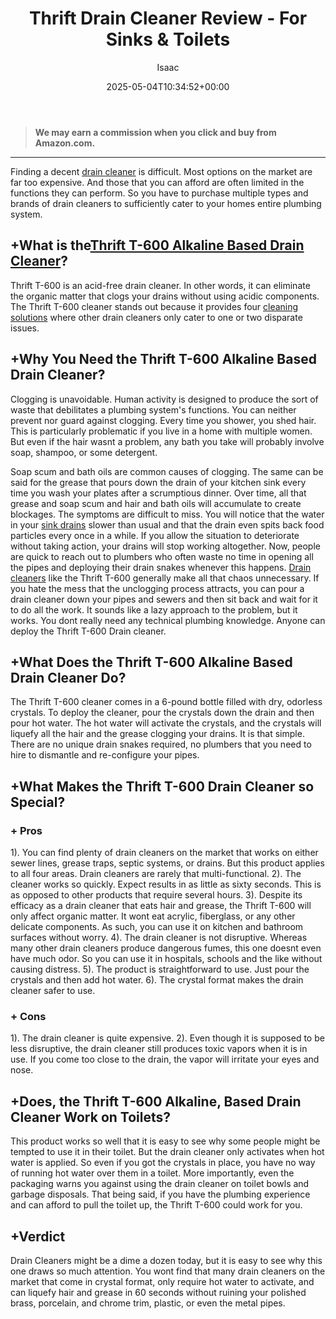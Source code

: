 ﻿---
author: Isaac
layout: post
title: Thrift Drain Cleaner Review - For Sinks & Toilets
date: '2025-05-04T10:34:52+00:00'
categories:
- Drains
- Product Reviews
tags: []
slug: /thrift-drain-cleaner-review/
lastmod: 2025-05-07T12:21:28+03:00
---
> **We may earn a commission when you click and buy from Amazon.com.**
>

---
Finding a decent
[drain cleaner](https://pestpolicy.com/best-drain-cleaner//)
is difficult. Most options on the market are far too expensive. And those that you can afford are often limited in the functions they can perform.
So you have to purchase multiple types and brands of drain cleaners to sufficiently cater to your homes entire plumbing system.
## +What is the[Thrift T-600 Alkaline Based Drain Cleaner](https://www.amazon.com/THRIFT-T-600-Alkaline-Granular-Cleaner/dp/B00E1N09JO?&linkCode=ll1&tag=p-policy-20&linkId=2b4aec92d6fd01239eb8ccd0c93edf67&language=en_US&ref_=as_li_ss_tl)?
Thrift T-600 is an acid-free drain cleaner. In other words, it can eliminate the organic matter that clogs your drains without using acidic components.
The Thrift T-600 cleaner stands out because it provides four
[cleaning solutions](https://pestpolicy.com/dont-use-vinegar-and-baking-soda-to-clean-clogged-drains/)
where other drain cleaners only cater to one or two disparate issues.
## +Why You Need the Thrift T-600 Alkaline Based Drain Cleaner?
Clogging is unavoidable. Human activity is designed to produce the sort of waste that debilitates a plumbing system's functions. You can neither prevent nor guard against clogging.
Every time you shower, you shed hair. This is particularly problematic if you live in a home with multiple women. But even if the hair wasnt a problem, any bath you take will probably involve soap, shampoo, or some detergent.

Soap scum and bath oils are common causes of clogging. The same can be said for the grease that pours down the drain of your kitchen sink every time you wash your plates after a scrumptious dinner.
Over time, all that grease and soap scum and hair and bath oils will accumulate to create blockages. The symptoms are difficult to miss. You will notice that the water in your
[sink drains](https://pestpolicy.com/sink-not-draining-but-pipes-clear/)
slower than usual and that the drain even spits back food particles every once in a while.
If you allow the situation to deteriorate without taking action, your drains will stop working altogether.
Now, people are quick to reach out to plumbers who often waste no time in opening all the pipes and deploying their drain snakes whenever this happens.
[Drain cleaners](https://pestpolicy.com/how-drain-cleaners-work/)
like the Thrift T-600 generally make all that chaos unnecessary. If you hate the mess that the unclogging process attracts, you can pour a drain cleaner down your pipes and sewers and then sit back and wait for it to do all the work.
It sounds like a lazy approach to the problem, but it works. You dont really need any technical plumbing knowledge. Anyone can deploy the Thrift T-600 Drain cleaner.
## +What Does the Thrift T-600 Alkaline Based Drain Cleaner Do?
The Thrift T-600 cleaner comes in a 6-pound bottle filled with dry, odorless crystals. To deploy the cleaner, pour the crystals down the drain and then pour hot water.
The hot water will activate the crystals, and the crystals will liquefy all the hair and the grease clogging your drains.
It is that simple. There are no unique drain snakes required, no plumbers that you need to hire to dismantle and re-configure your pipes.
## +What Makes the Thrift T-600 Drain Cleaner so Special?
### + Pros
1). You can find plenty of drain cleaners on the market that works on either sewer lines, grease traps, septic systems, or drains. But this product applies to all four areas. Drain cleaners are rarely that multi-functional.
2). The cleaner works so quickly. Expect results in as little as sixty seconds. This is as opposed to other products that require several hours.
3). Despite its efficacy as a drain cleaner that eats hair and grease, the Thrift T-600 will only affect organic matter. It wont eat acrylic, fiberglass, or any other delicate components. As such, you can use it on kitchen and bathroom surfaces without worry.
4). The drain cleaner is not disruptive. Whereas many other drain cleaners produce dangerous fumes, this one doesnt even have much odor. So you can use it in hospitals, schools and the like without causing distress.
5). The product is straightforward to use. Just pour the crystals and then add hot water.
6). The crystal format makes the drain cleaner safer to use.
### + Cons
1). The drain cleaner is quite expensive.
2). Even though it is supposed to be less disruptive, the drain cleaner still produces toxic vapors when it is in use. If you come too close to the drain, the vapor will irritate your eyes and nose.
## +Does, the Thrift T-600 Alkaline, Based Drain Cleaner Work on Toilets?
This product works so well that it is easy to see why some people might be tempted to use it in their toilet. But the drain cleaner only activates when hot water is applied.
So even if you got the crystals in place, you have no way of running hot water over them in a toilet. More importantly, even the packaging warns you against using the drain cleaner on toilet bowls and garbage disposals.
That being said, if you have the plumbing experience and can afford to pull the toilet up, the Thrift T-600 could work for you.
## +Verdict
Drain Cleaners might be a dime a dozen today, but it is easy to see why this one draws so much attention.
You wont find that many drain cleaners on the market that come in crystal format, only require hot water to activate, and can liquefy hair and grease in 60 seconds without ruining your polished brass, porcelain, and chrome trim, plastic, or even the metal pipes.
